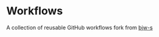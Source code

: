 # Workflows
A collection of reusable GitHub workflows fork from [bjw-s](https://github.com/bjw-s/gh-workflows)
